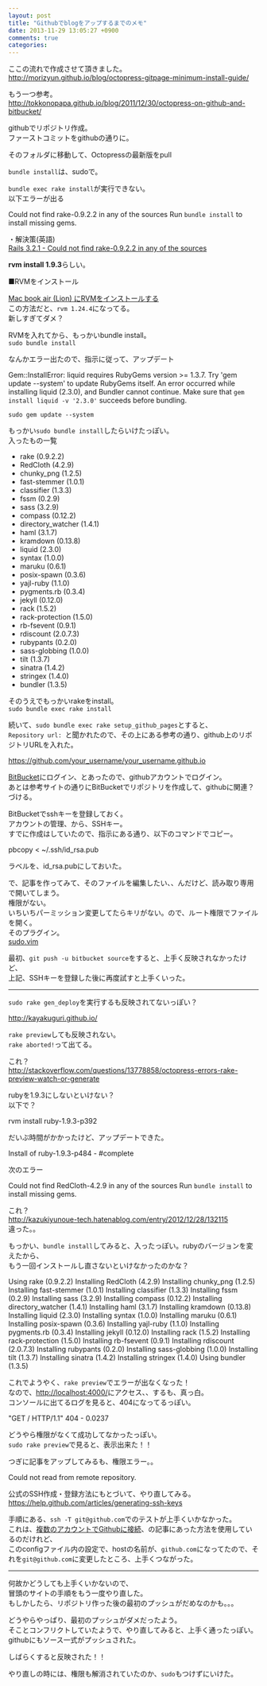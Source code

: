 ```yaml
---
layout: post
title: "Githubでblogをアップするまでのメモ"
date: 2013-11-29 13:05:27 +0900
comments: true
categories: 
---
```


ここの流れで作成させて頂きました。  
<http://morizyun.github.io/blog/octopress-gitpage-minimum-install-guide/>

もう一つ参考。  
<http://tokkonopapa.github.io/blog/2011/12/30/octopress-on-github-and-bitbucket/>

githubでリポジトリ作成。  
ファーストコミットをgithubの通りに。

そのフォルダに移動して、Octopressの最新版をpull

`bundle install`は、sudoで。

`bundle exec rake install`が実行できない。  
以下エラーが出る

  Could not find rake-0.9.2.2 in any of the sources
  Run `bundle install` to install missing gems.

・解決策(英語)  
[Rails 3.2.1 - Could not find rake-0.9.2.2 in any of the sources](http://stackoverflow.com/questions/9693445/rails-3-2-1-could-not-find-rake-0-9-2-2-in-any-of-the-sources)

**rvm install 1.9.3**らしい。

■RVMをインストール

[Mac book air (Lion) にRVMをインストールする](http://www.slowlydays.net/wordpress/?p=718)  
この方法だと、`rvm 1.24.4`になってる。  
新しすぎてダメ？

RVMを入れてから、もっかいbundle install。  
`sudo bundle install`

なんかエラー出たので、指示に従って、アップデート

  Gem::InstallError: liquid requires RubyGems version >= 1.3.7. Try 'gem update --system' to update RubyGems itself.
  An error occurred while installing liquid (2.3.0), and Bundler cannot continue.
  Make sure that `gem install liquid -v '2.3.0'` succeeds before bundling.

`sudo gem update --system`

もっかい`sudo bundle install`したらいけたっぽい。  
入ったもの一覧  

* rake (0.9.2.2)
* RedCloth (4.2.9)
* chunky_png (1.2.5)
* fast-stemmer (1.0.1)
* classifier (1.3.3)
* fssm (0.2.9)
* sass (3.2.9)
* compass (0.12.2)
* directory_watcher (1.4.1)
* haml (3.1.7)
* kramdown (0.13.8)
* liquid (2.3.0)
* syntax (1.0.0)
* maruku (0.6.1)
* posix-spawn (0.3.6)
* yajl-ruby (1.1.0)
* pygments.rb (0.3.4)
* jekyll (0.12.0)
* rack (1.5.2)
* rack-protection (1.5.0)
* rb-fsevent (0.9.1)
* rdiscount (2.0.7.3)
* rubypants (0.2.0)
* sass-globbing (1.0.0)
* tilt (1.3.7)
* sinatra (1.4.2)
* stringex (1.4.0)
* bundler (1.3.5)

そのうえでもっかいrakeをinstall。  
`sudo bundle exec rake install`

続いて、`sudo bundle exec rake setup_github_pages`とすると、  
`Repository url: `と聞かれたので、その上にある参考の通り、github上のリポジトリURLを入れた。

  https://github.com/your_username/your_username.github.io

[BitBucket](https://bitbucket.org/)にログイン、とあったので、githubアカウントでログイン。  
あとは参考サイトの通りにBitBucketでリポジトリを作成して、githubに関連？づける。

BitBucketでsshキーを登録しておく。  
アカウントの管理、から、SSHキー。  
すでに作成はしていたので、指示にある通り、以下のコマンドでコピー。

  pbcopy < ~/.ssh/id_rsa.pub

ラベルを、id_rsa.pubにしておいた。

で、記事を作ってみて、そのファイルを編集したい、、んだけど、読み取り専用で開いてしまう。  
権限がない。  
いちいちパーミッション変更してたらキリがない。ので、ルート権限でファイルを開く。  
そのプラグイン。  
[sudo.vim](http://sanrinsha.lolipop.jp/blog/2012/01/sudo-vim.html)

最初、`git push -u bitbucket source`をすると、上手く反映されなかったけど、  
上記、SSHキーを登録した後に再度試すと上手くいった。

---

`sudo rake gen_deploy`を実行するも反映されてないっぽい？  

<http://kayakuguri.github.io/>

`rake preview`しても反映されない。  
`rake aborted!`って出てる。

これ？  
<http://stackoverflow.com/questions/13778858/octopress-errors-rake-preview-watch-or-generate>

rubyを1.9.3にしないといけない？  
以下で？

  rvm install ruby-1.9.3-p392

だいぶ時間がかかったけど、アップデートできた。

  Install of ruby-1.9.3-p484 - #complete

次のエラー

  Could not find RedCloth-4.2.9 in any of the sources
  Run `bundle install` to install missing gems.

これ？  
<http://kazukiyunoue-tech.hatenablog.com/entry/2012/12/28/132115>  
違った。。

もっかい、`bundle install`してみると、入ったっぽい。rubyのバージョンを変えたから、  
もう一回インストールし直さないといけなかったのかな？

  Using rake (0.9.2.2)
  Installing RedCloth (4.2.9)
  Installing chunky_png (1.2.5)
  Installing fast-stemmer (1.0.1)
  Installing classifier (1.3.3)
  Installing fssm (0.2.9)
  Installing sass (3.2.9)
  Installing compass (0.12.2)
  Installing directory_watcher (1.4.1)
  Installing haml (3.1.7)
  Installing kramdown (0.13.8)
  Installing liquid (2.3.0)
  Installing syntax (1.0.0)
  Installing maruku (0.6.1)
  Installing posix-spawn (0.3.6)
  Installing yajl-ruby (1.1.0)
  Installing pygments.rb (0.3.4)
  Installing jekyll (0.12.0)
  Installing rack (1.5.2)
  Installing rack-protection (1.5.0)
  Installing rb-fsevent (0.9.1)
  Installing rdiscount (2.0.7.3)
  Installing rubypants (0.2.0)
  Installing sass-globbing (1.0.0)
  Installing tilt (1.3.7)
  Installing sinatra (1.4.2)
  Installing stringex (1.4.0)
  Using bundler (1.3.5)

これでようやく、`rake preview`でエラーが出なくなった！  
なので、<http://localhost:4000/>にアクセス、、するも、真っ白。  
コンソールに出てるログを見ると、404になってるっぽい。

  "GET / HTTP/1.1" 404 - 0.0237

どうやら権限がなくて成功してなかったっぽい。  
`sudo rake preview`で見ると、表示出来た！！

つぎに記事をアップしてみるも、権限エラー。。

  Could not read from remote repository.

公式のSSH作成・登録方法にもとづいて、やり直してみる。  
<https://help.github.com/articles/generating-ssh-keys>

手順にある、`ssh -T git@github.com`でのテストが上手くいかなかった。  
これは、[複数のアカウントでGithubに接続](http://dev.classmethod.jp/tool/github-ssh-sub-account-setting/)、の記事にあった方法を使用しているのだけれど、  
このconfigファイル内の設定で、hostの名前が、`github.com`になってたので、それを`git@github.com`に変更したところ、上手くつながった。

----

何故かどうしても上手くいかないので、  
冒頭のサイトの手順をもう一度やり直した。  
もしかしたら、リポジトリ作った後の最初のプッシュがだめなのかも。。。

どうやらやっぱり、最初のプッシュがダメだったよう。  
そことコンフリクトしていたようで、やり直してみると、上手く通ったっぽい。  
githubにもソース一式がプッシュされた。

しばらくすると反映された！！

やり直しの時には、権限も解消されていたのか、`sudo`もつけずにいけた。
